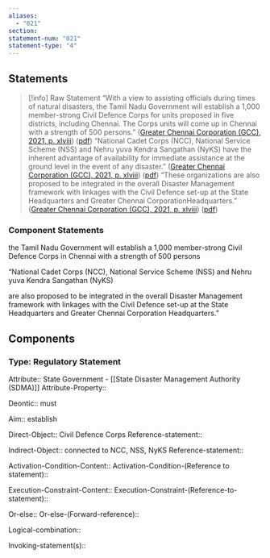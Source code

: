 ```yaml
---
aliases:
  - "021"
section: 
statement-num: "021"
statement-type: "4"
---
```

## Statements 
> [!info] Raw Statement
> “With a view to assisting officials during times of natural disasters, the Tamil Nadu Government will establish a 1,000 member-strong Civil Defence Corps for units proposed in five districts, including Chennai. The Corps units will come up in Chennai with a strength of 500 persons.” ([Greater Chennai Corporation (GCC), 2021, p. xlviii](zotero://select/library/items/AZZSXLC8)) ([pdf](zotero://open-pdf/library/items/ZWDYK52D?page=48&annotation=KRHKQUR2))
> “National Cadet Corps (NCC), National Service Scheme (NSS) and Nehru yuva Kendra Sangathan (NyKS) have the inherent advantage of availability for immediate assistance at the ground level in the event of any disaster.” ([Greater Chennai Corporation (GCC), 2021, p. xlviii](zotero://select/library/items/AZZSXLC8)) ([pdf](zotero://open-pdf/library/items/ZWDYK52D?page=48&annotation=CYKLWS27))
> “These organizations are also proposed to be integrated in the overall Disaster Management framework with linkages with the Civil Defence set-up at the State Headquarters and Greater Chennai CorporationHeadquarters.” ([Greater Chennai Corporation (GCC), 2021, p. xlviii](zotero://select/library/items/AZZSXLC8)) ([pdf](zotero://open-pdf/library/items/ZWDYK52D?page=48&annotation=5H8BYJGV)) 


### Component Statements

the Tamil Nadu Government 
will 
establish a 1,000 member-strong Civil Defence Corps 
 in Chennai with a strength of 500 persons

“National Cadet Corps (NCC), National Service Scheme (NSS) and Nehru yuva Kendra Sangathan (NyKS) 

are also proposed to be integrated in the overall Disaster Management framework with linkages with the Civil Defence set-up at the State Headquarters and Greater Chennai Corporation Headquarters.”
## Components
### Type: Regulatory Statement
Attribute:: State Government - [[State Disaster Management Authority (SDMA)]]
Attribute-Property::

Deontic:: must

Aim:: establish

Direct-Object:: Civil Defence Corps
	Reference-statement::

Indirect-Object:: connected to NCC, NSS, NyKS
	Reference-statement::

Activation-Condition-Content::
	Activation-Condition-(Reference to statement)::

Execution-Constraint-Content::
	Execution-Constraint-(Reference-to-statement)::

Or-else::
	Or-else-(Forward-reference)::

Logical-combination::

Invoking-statement(s)::